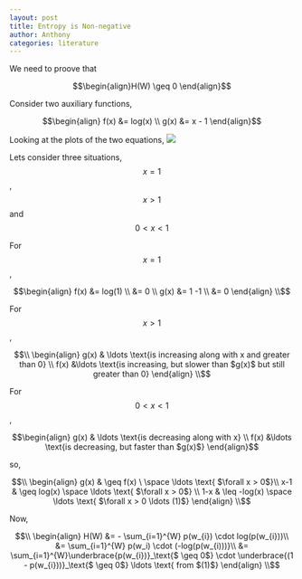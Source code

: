 ```yaml
---
layout: post
title: Entropy is Non-negative
author: Anthony
categories: literature
---
```


We need to proove that 

$$\begin{align}H(W) \geq 0 \end{align}$$

Consider two auxiliary functions,

$$\begin{align} f(x) &= log(x) \\ g(x) &= x - 1 \end{align}$$

Looking at the plots of the  two equations,
![](https://i.ibb.co/j3NgYT5/log-lin-plot.png)

Lets consider three situations, $$x = 1$$, $$x > 1$$ and $$0< x < 1$$

For $$x = 1$$,

$$\begin{align} f(x) &= log(1) \\ &= 0 \\ g(x) &= 1 -1 \\ &= 0 \end{align}
\\$$

For $$x > 1$$,  

$$\\
\begin{align} 
g(x) & \ldots \text{is increasing along with x and greater than 0} \\
f(x) &\ldots \text{is increasing, but slower than $g(x)$ but still greater than 0}
\end{align}
\\$$

For $$0 < x < 1$$, 

$$\begin{align} 
g(x) & \ldots \text{is decreasing along with x} \\
f(x) &\ldots \text{is decreasing, but faster than $g(x)$}
\end{align}$$

so,

$$\\
\begin{align} 
g(x) & \geq f(x) \ \space \ldots \text{ $\forall x > 0$}\\
x-1 & \geq log(x) \space \ldots \text{ $\forall x > 0$} \\
1-x & \leq -log(x) \space \ldots \text{ $\forall x > 0  \ldots (1)$}
\end{align}
\\$$ 

Now,

$$\\
\begin{align} 
H(W) &= - \sum_{i=1}^{W} p(w_{i}) \cdot log(p(w_{i}))\\
&= \sum_{i=1}^{W} p(w_i) \cdot (-log(p(w_{i)))}\\
&= \sum_{i=1}^{W}\underbrace{p(w_{i})}_\text{$ \geq 0$} \cdot \underbrace{(1 - p(w_{i}))}_\text{$ \geq 0$} \ldots \text{ from $(1)$}
\end{align}
\\$$
